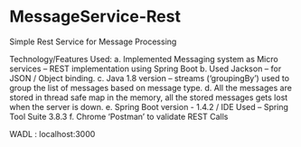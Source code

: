 # MessageService-Rest
Simple Rest Service for Message Processing

Technology/Features Used:
a.	Implemented Messaging system as Micro services – REST implementation using Spring Boot
b.	Used Jackson – for JSON / Object binding.
c.	Java 1.8 version – streams (‘groupingBy’) used to group the list of messages based on message type.
d.	All the messages are stored in thread safe map in the memory, all the stored messages gets lost when the server is down.
e.	Spring Boot version - 1.4.2 / IDE Used – Spring Tool Suite 3.8.3
f.	Chrome ‘Postman’ to validate REST Calls

WADL : localhost:3000



